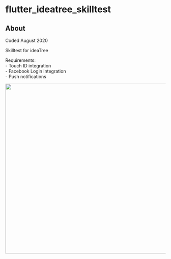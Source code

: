 # flutter_ideatree_skilltest

## About

Coded August 2020

Skilltest for ideaTree

Requirements:
    <br>- Touch ID integration
    <br>- Facebook Login integration
    <br>- Push notifications

<img src="misc/preview.gif" height="532">
